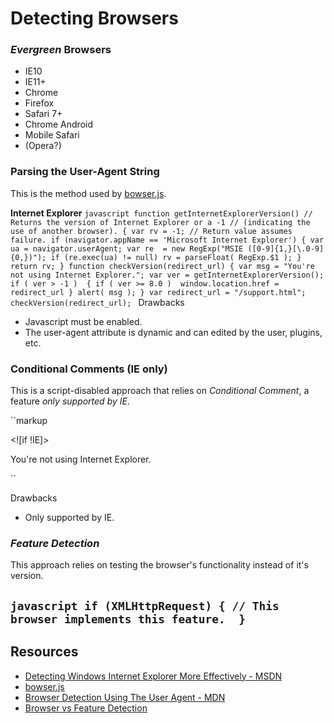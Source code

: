 # Detecting Browsers

### *Evergreen* Browsers
- IE10
- IE11+
- Chrome
- Firefox 
- Safari 7+
- Chrome Android 
- Mobile Safari
- (Opera?)

### Parsing the User-Agent String

This is the method used by [bowser.js](https://github.com/ded/bowser/blob/master/src/bowser.js).

**Internet Explorer**
``javascript
function getInternetExplorerVersion()
// Returns the version of Internet Explorer or a -1
// (indicating the use of another browser).
{
  var rv = -1; // Return value assumes failure.
  if (navigator.appName == 'Microsoft Internet Explorer')
  {
    var ua = navigator.userAgent;
    var re  = new RegExp("MSIE ([0-9]{1,}[\.0-9]{0,})");
    if (re.exec(ua) != null)
      rv = parseFloat( RegExp.$1 );
  }
  return rv;
}
function checkVersion(redirect_url)
{
  var msg = "You're not using Internet Explorer.";
  var ver = getInternetExplorerVersion();
  if ( ver > -1 )  {
    if ( ver >= 8.0 ) 
      window.location.href = redirect_url
  }
  alert( msg );
}
var redirect_url = "/support.html";
checkVersion(redirect_url);
``
Drawbacks

- Javascript must be enabled.
- The user-agent attribute is dynamic and can edited by the user, plugins, etc.

### Conditional Comments (IE only)

This is a script-disabled approach that relies on *Conditional Comment*, a feature _only supported by IE_.

``markup
<!--[if gte IE 8]>
<p>You're using a recent version of Internet Explorer.</p>
<![endif]-->
<!--[if lt IE 7]>
<p>Hm. You should upgrade your copy of Internet Explorer.</p>
<![endif]-->
<![if !IE]>
<p>You're not using Internet Explorer.</p>
<![endif]>
``

Drawbacks

- Only supported by IE.

### _Feature Detection_

This approach relies on testing the browser's functionality instead of it's version.

``javascript
if (XMLHttpRequest)
{
    // This browser implements this feature. 
}
``
----

## Resources

- [Detecting Windows Internet Explorer More Effectively - MSDN](https://msdn.microsoft.com/en-us/library/ms537509%28v=vs.85%29.aspx#UsingCCs)
- [bowser.js](https://github.com/ded/bowser)
- [Browser Detection Using The User Agent - MDN](https://developer.mozilla.org/en-US/docs/Browser_detection_using_the_user_agent)
- [Browser vs Feature Detection](http://jibbering.com/faq/notes/detect-browser/)